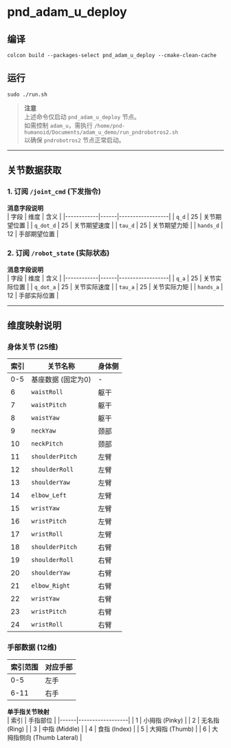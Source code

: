 # pnd_adam_u_deploy

## 编译

```shell
colcon build --packages-select pnd_adam_u_deploy --cmake-clean-cache
```

## 运行

```shell
sudo ./run.sh
```

> **注意**  
> 上述命令仅启动 `pnd_adam_u_deploy` 节点。  
> 如需控制 `adam_u`，需执行 `/home/pnd-humanoid/Documents/adam_u_demo/run_pndrobotros2.sh`  
> 以确保 `pndrobotros2` 节点正常启动。

---

## 关节数据获取

### 1. 订阅 `/joint_cmd` (下发指令)

**消息字段说明**  
| 字段 | 维度 | 含义 |
|------------|------|------------------|
| `q_d` | 25 | 关节期望位置 |
| `q_dot_d` | 25 | 关节期望速度 |
| `tau_d` | 25 | 关节期望力矩 |
| `hands_d` | 12 | 手部期望位置 |

### 2. 订阅 `/robot_state` (实际状态)

**消息字段说明**  
| 字段 | 维度 | 含义 |
|------------|------|------------------|
| `q_a` | 25 | 关节实际位置 |
| `q_dot_a` | 25 | 关节实际速度 |
| `tau_a` | 25 | 关节实际力矩 |
| `hands_a` | 12 | 手部实际位置 |

---

## 维度映射说明

### 身体关节 (25维)

| 索引 | 关节名称           | 身体侧 |
| ---- | ------------------ | ------ |
| 0-5  | 基座数据 (固定为0) | -      |
| 6    | `waistRoll`        | 躯干   |
| 7    | `waistPitch`       | 躯干   |
| 8    | `waistYaw`         | 躯干   |
| 9    | `neckYaw`          | 颈部   |
| 10   | `neckPitch`        | 颈部   |
| 11   | `shoulderPitch`    | 左臂   |
| 12   | `shoulderRoll`     | 左臂   |
| 13   | `shoulderYaw`      | 左臂   |
| 14   | `elbow_Left`       | 左臂   |
| 15   | `wristYaw`         | 左臂   |
| 16   | `wristPitch`       | 左臂   |
| 17   | `wristRoll`        | 左臂   |
| 18   | `shoulderPitch`    | 右臂   |
| 19   | `shoulderRoll`     | 右臂   |
| 20   | `shoulderYaw`      | 右臂   |
| 21   | `elbow_Right`      | 右臂   |
| 22   | `wristYaw`         | 右臂   |
| 23   | `wristPitch`       | 右臂   |
| 24   | `wristRoll`        | 右臂   |

### 手部数据 (12维)

| 索引范围 | 对应手部 |
| -------- | -------- |
| 0-5      | 左手     |
| 6-11     | 右手     |

**单手指关节映射**  
| 索引 | 手指部位 |
|------|------------------|
| 1 | 小拇指 (Pinky) |
| 2 | 无名指 (Ring) |
| 3 | 中指 (Middle) |
| 4 | 食指 (Index) |
| 5 | 大拇指 (Thumb) |
| 6 | 大拇指侧向 (Thumb Lateral) |
